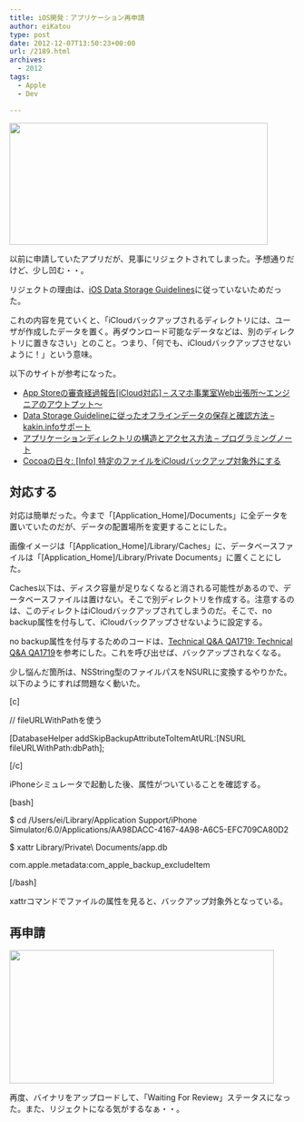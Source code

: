 ```yaml
---
title: iOS開発：アプリケーション再申請
author: eiKatou
type: post
date: 2012-12-07T13:50:23+00:00
url: /2189.html
archives:
  - 2012
tags:
  - Apple
  - Dev

---
```

[<img src="/blog/uploads/2012/12/201207a.png" alt="" title="201207a" width="455" height="215" class="alignnone size-full wp-image-2191" srcset="/blog/uploads/2012/12/201207a.png 455w, /blog/uploads/2012/12/201207a-300x141.png 300w" sizes="(max-width: 455px) 100vw, 455px" />][1]
  
以前に申請していたアプリだが、見事にリジェクトされてしまった。予想通りだけど、少し凹む・・。

リジェクトの理由は、[iOS Data Storage Guidelines][2]に従っていないためだった。
  
これの内容を見ていくと、「iCloudバックアップされるディレクトリには、ユーザが作成したデータを置く。再ダウンロード可能なデータなどは、別のディレクトリに置きなさい」とのこと。つまり、「何でも、iCloudバックアップさせないように！」という意味。

以下のサイトが参考になった。

  * [App Storeの審査経過報告[iCloud対応] &#8211; スマホ事業室Web出張所～エンジニアのアウトプット～][3]
  * [Data Storage Guidelineに従ったオフラインデータの保存と確認方法 &#8211; kakin.infoサポート][4]
  * [アプリケーションディレクトリの構造とアクセス方法 &#8211; プログラミングノート][5]
  * [Cocoaの日々: [Info] 特定のファイルをiCloudバックアップ対象外にする][6]

## 対応する

対応は簡単だった。今まで「[Application_Home]/Documents」に全データを置いていたのだが、データの配置場所を変更することにした。

画像イメージは「[Application\_Home]/Library/Caches」に、データベースファイルは「[Application\_Home]/Library/Private Documents」に置くことにした。

Caches以下は、ディスク容量が足りなくなると消される可能性があるので、データベースファイルは置けない。そこで別ディレクトリを作成する。注意するのは、このディレクトはiCloudバックアップされてしまうのだ。そこで、no backup属性を付与して、iCloudバックアップさせないように設定する。

no backup属性を付与するためのコードは、[Technical Q&A QA1719: Technical Q&A QA1719][7]を参考にした。これを呼び出せば、バックアップされなくなる。

少し悩んだ箇所は、NSString型のファイルパスをNSURLに変換するやりかた。以下のようにすれば問題なく動いた。
  
[c]
  
// fileURLWithPathを使う
  
[DatabaseHelper addSkipBackupAttributeToItemAtURL:[NSURL fileURLWithPath:dbPath];
  
[/c] 

iPhoneシミュレータで起動した後、属性がついていることを確認する。
  
[bash]
  
$ cd /Users/ei/Library/Application Support/iPhone Simulator/6.0/Applications/AA98DACC-4167-4A98-A6C5-EFC709CA80D2
  
$ xattr Library/Private\ Documents/app.db
  
com.apple.metadata:com\_apple\_backup_excludeItem
  
[/bash]
  
xattrコマンドでファイルの属性を見ると、バックアップ対象外となっている。 

## 再申請

[<img src="/blog/uploads/2012/11/121125-0011.png" alt="" title="121125-0011" width="466" height="235" class="alignnone size-full wp-image-2110" srcset="/blog/uploads/2012/11/121125-0011.png 466w, /blog/uploads/2012/11/121125-0011-300x151.png 300w" sizes="(max-width: 466px) 100vw, 466px" />][8]
  
再度、バイナリをアップロードして、「Waiting For Review」ステータスになった。また、リジェクトになる気がするなぁ・・。

 [1]: /blog/uploads/2012/12/201207a.png
 [2]: https://developer.apple.com/icloud/documentation/data-storage/
 [3]: http://d.hatena.ne.jp/sppsolcojp/20120323/1332493306
 [4]: http://support.kakin.info/ios-technical-info/data-storage-guidelineni-congttaofuraindetano-deng-luto-que-ren-fang-fa
 [5]: http://d.hatena.ne.jp/ntaku/20110104/1294146555
 [6]: http://cocoadays.blogspot.jp/2011/11/info-icloud.html
 [7]: https://developer.apple.com/library/ios/#qa/qa1719/_index.html
 [8]: /blog/uploads/2012/11/121125-0011.png

